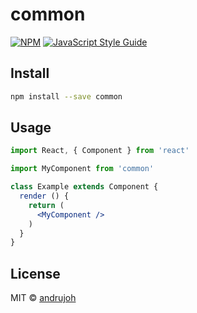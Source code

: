 # common

> 

[![NPM](https://img.shields.io/npm/v/common.svg)](https://www.npmjs.com/package/common) [![JavaScript Style Guide](https://img.shields.io/badge/code_style-standard-brightgreen.svg)](https://standardjs.com)

## Install

```bash
npm install --save common
```

## Usage

```jsx
import React, { Component } from 'react'

import MyComponent from 'common'

class Example extends Component {
  render () {
    return (
      <MyComponent />
    )
  }
}
```

## License

MIT © [andrujoh](https://github.com/andrujoh)
